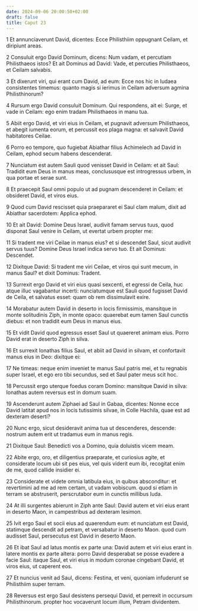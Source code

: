```yaml
---
date: 2024-09-06 20:00:50+02:00
draft: false
title: Caput 23
---
```





1 Et annunciaverunt David, dicentes: Ecce Philisthiim oppugnant Ceilam, et diripiunt areas.

2 Consuluit ergo David Dominum, dicens: Num vadam, et percutiam Philisthaeos istos? Et ait Dominus ad David: Vade, et percuties Philisthaeos, et Ceilam salvabis.

3 Et dixerunt viri, qui erant cum David, ad eum: Ecce nos hic in Iudaea consistentes timemus: quanto magis si ierimus in Ceilam adversum agmina Philisthinorum?

4 Rursum ergo David consuluit Dominum. Qui respondens, ait ei: Surge, et vade in Ceilam: ego enim tradam Philisthaeos in manu tua.

5 Abiit ergo David, et viri eius in Ceilam, et pugnavit adversum Philisthaeos, et abegit iumenta eorum, et percussit eos plaga magna: et salvavit David habitatores Ceilae.

6 Porro eo tempore, quo fugiebat Abiathar filius Achimelech ad David in Ceilam, ephod secum habens descenderat.

7 Nunciatum est autem Sauli quod venisset David in Ceilam: et ait Saul: Tradidit eum Deus in manus meas, conclususque est introgressus urbem, in qua portae et serae sunt.

8 Et praecepit Saul omni populo ut ad pugnam descenderet in Ceilam: et obsideret David, et viros eius.

9 Quod cum David rescisset quia praepararet ei Saul clam malum, dixit ad Abiathar sacerdotem: Applica ephod.

10 Et ait David: Domine Deus Israel, audivit famam servus tuus, quod disponat Saul venire in Ceilam, ut evertat urbem propter me:

11 Si tradent me viri Ceilae in manus eius? et si descendet Saul, sicut audivit servus tuus? Domine Deus Israel indica servo tuo. Et ait Dominus: Descendet.

12 Dixitque David: Si tradent me viri Ceilae, et viros qui sunt mecum, in manus Saul? et dixit Dominus: Tradent.

13 Surrexit ergo David et viri eius quasi sexcenti, et egressi de Ceila, huc atque illuc vagabantur incerti: nunciatumque est Sauli quod fugisset David de Ceila, et salvatus esset: quam ob rem dissimulavit exire.

14 Morabatur autem David in deserto in locis firmissimis, mansitque in monte solitudinis Ziph, in monte opaco: quaerebat eum tamen Saul cunctis diebus: et non tradidit eum Deus in manus eius.

15 Et vidit David quod egressus esset Saul ut quaereret animam eius. Porro David erat in deserto Ziph in silva.

16 Et surrexit Ionathas filius Saul, et abiit ad David in silvam, et confortavit manus eius in Deo: dixitque ei:

17 Ne timeas: neque enim inveniet te manus Saul patris mei, et tu regnabis super Israel, et ego ero tibi secundus, sed et Saul pater meus scit hoc.

18 Percussit ergo uterque foedus coram Domino: mansitque David in silva: Ionathas autem reversus est in domum suam.

19 Ascenderunt autem Ziphaei ad Saul in Gabaa, dicentes: Nonne ecce David latitat apud nos in locis tutissimis silvae, in Colle Hachila, quae est ad dexteram deserti?

20 Nunc ergo, sicut desideravit anima tua ut descenderes, descende: nostrum autem erit ut tradamus eum in manus regis.

21 Dixitque Saul: Benedicti vos a Domino, quia doluistis vicem meam.

22 Abite ergo, oro, et diligentius praeparate, et curiosius agite, et considerate locum ubi sit pes eius, vel quis viderit eum ibi, recogitat enim de me, quod callide insidier ei.

23 Considerate et videte omnia latibula eius, in quibus absconditur: et revertimini ad me ad rem certam, ut vadam vobiscum. quod si etiam in terram se abstruserit, perscrutabor eum in cunctis millibus Iuda.

24 At illi surgentes abierunt in Ziph ante Saul: David autem et viri eius erant in deserto Maon, in campestribus ad dexteram Iesimon.

25 Ivit ergo Saul et socii eius ad quaerendum eum: et nunciatum est David, statimque descendit ad petram, et versabatur in deserto Maon. quod cum audisset Saul, persecutus est David in deserto Maon.

26 Et ibat Saul ad latus montis ex parte una: David autem et viri eius erant in latere montis ex parte altera: porro David desperabat se posse evadere a facie Saul: itaque Saul, et viri eius in modum coronae cingebant David, et viros eius, ut caperent eos.

27 Et nuncius venit ad Saul, dicens: Festina, et veni, quoniam infuderunt se Philisthiim super terram.

28 Reversus est ergo Saul desistens persequi David, et perrexit in occursum Philisthinorum. propter hoc vocaverunt locum illum, Petram dividentem.

